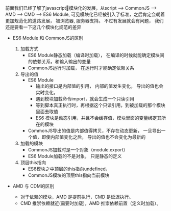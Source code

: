 前面我们已经了解了javascript模块化的发展，从script --> CommonJS --> AMD --> CMD --> ES6 Module, 可见模块化已经被引入了标准，之后肯定会朝着更加规范化的道路发展， 被浏览器, 服务器支持。 不过有发展就会有问题， 我们还是要看一下这几个模块化规范的差异

- ES6 Module 和 CommonJS的区别
    1. 加载方式
        - ES6 Module静态加载（编译时加载）， 在编译的时候就能确定模块间的依赖关系，和输入输出的变量
        - CommonJS运行时加载， 在运行时才能确定依赖关系
    2. 导出的值
        - ES6 Module
          - 输出的接口是内部值的引用， 内部的值发生变化， 导出的值也会实时变化， 
          - 遇到模块加载命令import，就会生成一个只读引用
          - 等到脚本真正执行时，再根据这个只读引用，到被加载的那个模块里面去取值
          - ES6 模块是动态引用，并且不会缓存值，模块里面的变量绑定其所在的模块
        - CommonJS导出的值是内部值得拷贝，不存在动态更新， 一旦导出一个值，即使内部值变化之后， 导出的值也不会变化为最新的
    3. 加载的模块
        - CommonJS加载时是一个对象（module.export）
        - ES6 Module加载的不是对象， 只是静态的定义
    4. 顶层this指向
        - ES6模块之中顶层的this指向undefined，
        - CommonJS模块的顶层this指向当前模块

- AMD 与 CDM的区别

    - 对于依赖的模块，AMD 是提前执行，CMD 是延迟执行。
    - CMD 推崇依赖就近(需要时加载)，AMD 推崇依赖前置（定义时加载）。